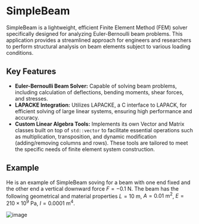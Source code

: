 # SimpleBeam

SimpleBeam is a lightweight, efficient Finite Element Method (FEM) solver specifically designed for analyzing Euler-Bernoulli beam problems. This application provides a streamlined approach for engineers and researchers to perform structural analysis on beam elements subject to various loading conditions.

## Key Features
- **Euler-Bernoulli Beam Solver:** Capable of solving beam problems, including calculation of deflections, bending moments, shear forces, and stresses.
- **LAPACKE Integration:** Utilizes LAPACKE, a C interface to LAPACK, for efficient solving of large linear systems, ensuring high performance and accuracy.
- **Custom Linear Algebra Tools:** Implements its own Vector and Matrix classes built on top of `std::vector` to facilitate essential operations such as multiplication, transposition, and dynamic modification (adding/removing columns and rows). These tools are tailored to meet the specific needs of finite element system construction.

## Example
He is an example of SimpleBeam soving for a beam with one end fixed and the other end a vertical downward force $F=-0.1\ \text{N}$. The beam has the following geometrical and material properties $L=10\ \text{m}$, $A=0.01\ \text{m}^2$, $E=210\times 10^9\ \text{Pa}$, $I=0.0001\ \text{m}^4$. 


![image](https://github.com/samanseifi/SimpleBeam/assets/9206261/9be83fc8-6e36-4c27-8e9c-b4d24a12ccc2)

